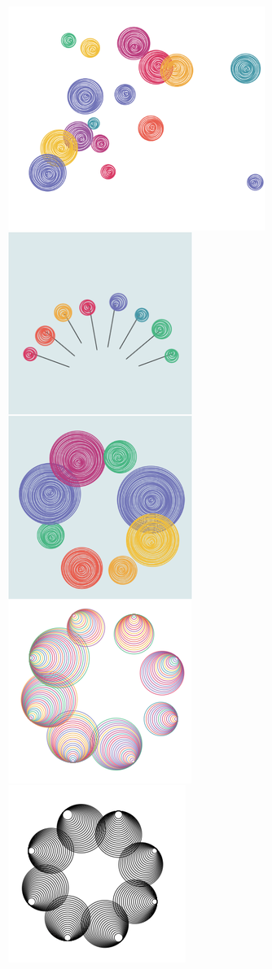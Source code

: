 ![](assets/bauble_scatter.png)
<img src="assets/bauble_fan.png" width="360">
<img src="assets/bauble_random_radial.png" width="360">
![](assets/bauble_tangent_radial.png) 
![](assets/bauble_tangent.png)